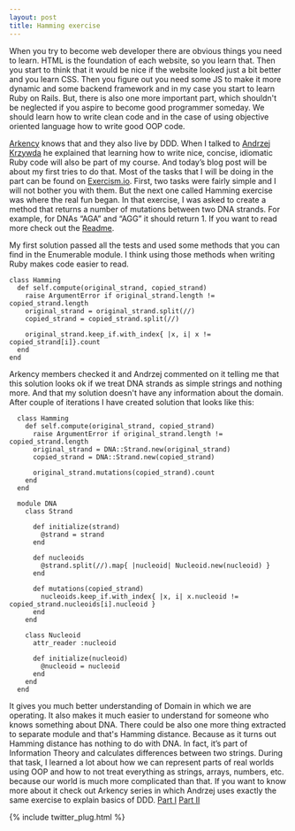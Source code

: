 ```yaml
---
layout: post
title: Hamming exercise
---
```


When you try to become web developer there are obvious things you need to learn. HTML is the foundation of each website, so you learn that. Then you start to think that it would be nice if the website looked just a bit better and you learn CSS. Then you figure out you need some JS to make it more dynamic and some backend framework and in my case you start to learn Ruby on Rails. But, there is also one more important part, which shouldn't be neglected if you aspire to become good programmer someday. We should learn how to write clean code and in the case of using objective oriented language how to write good OOP code.

[Arkency](http://blog.arkency.com) knows that and they also live by DDD. When I talked to [Andrzej Krzywda](https://twitter.com/andrzejkrzywda) he explained that learning how to write nice, concise, idiomatic Ruby code will also be part of my course. And today’s blog post will be about my first tries to do that. Most of the tasks that I will be doing in the part can be found on [Exercism.io](http://exercism.io/). First, two tasks were fairly simple and I will not bother you with them. But the next one called Hamming exercise was where the real fun began. In that exercise, I was asked to create a method that returns a number of mutations between two DNA strands. For example, for DNAs “AGA” and “AGG” it should return 1. If you want to read more check out the [Readme](http://exercism.io/exercises/ruby/hamming/readme).

My first solution passed all the tests and used some methods that you can find in the Enumerable module. I think using those methods when writing Ruby makes code easier to read.

```language-ruby
class Hamming
  def self.compute(original_strand, copied_strand)
    raise ArgumentError if original_strand.length != copied_strand.length
    original_strand = original_strand.split(//)
    copied_strand = copied_strand.split(//)

    original_strand.keep_if.with_index{ |x, i| x != copied_strand[i]}.count
  end
end
```

Arkency members checked it and Andrzej commented on it telling me that this solution looks ok if we treat DNA strands as simple strings and nothing more. And that my solution doesn't have any information about the domain. After couple of iterations I have created solution that looks like this:
```language-ruby
  class Hamming
    def self.compute(original_strand, copied_strand)
      raise ArgumentError if original_strand.length != copied_strand.length
      original_strand = DNA::Strand.new(original_strand)
      copied_strand = DNA::Strand.new(copied_strand)

      original_strand.mutations(copied_strand).count
    end
  end

  module DNA
    class Strand

      def initialize(strand)
        @strand = strand
      end

      def nucleoids
        @strand.split(//).map{ |nucleoid| Nucleoid.new(nucleoid) }
      end

      def mutations(copied_strand)
        nucleoids.keep_if.with_index{ |x, i| x.nucleoid != copied_strand.nucleoids[i].nucleoid }
      end
    end

    class Nucleoid
      attr_reader :nucleoid

      def initialize(nucleoid)
        @nucleoid = nucleoid
      end
    end
  end
```

It gives you much better understanding of Domain in which we are operating. It also makes it much easier to understand for someone who knows something about DNA.
There could be also one more thing extracted to separate module and that's Hamming distance. Because as it turns out Hamming distance has nothing to do with DNA. In fact, it’s part of Information Theory and calculates differences between two strings.
During that task, I learned a lot about how we can represent parts of real worlds using OOP and how to not treat everything as strings, arrays, numbers, etc. because our world is much more complicated than that.
If you want to know more about it check out Arkency series in which Andrzej uses exactly the same exercise to explain basics of DDD.
[Part I](https://www.youtube.com/watch?v=h5UF4LkGBSk)
[Part II](https://www.youtube.com/watch?v=4j3IEUdgrv8)

{% include twitter_plug.html %}
